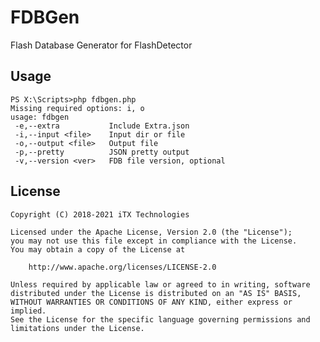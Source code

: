 # FDBGen

Flash Database Generator for FlashDetector

## Usage

```
PS X:\Scripts>php fdbgen.php
Missing required options: i, o
usage: fdbgen
 -e,--extra           Include Extra.json
 -i,--input <file>    Input dir or file
 -o,--output <file>   Output file
 -p,--pretty          JSON pretty output
 -v,--version <ver>   FDB file version, optional
```

## License

    Copyright (C) 2018-2021 iTX Technologies

    Licensed under the Apache License, Version 2.0 (the "License");
    you may not use this file except in compliance with the License.
    You may obtain a copy of the License at

        http://www.apache.org/licenses/LICENSE-2.0

    Unless required by applicable law or agreed to in writing, software
    distributed under the License is distributed on an "AS IS" BASIS,
    WITHOUT WARRANTIES OR CONDITIONS OF ANY KIND, either express or implied.
    See the License for the specific language governing permissions and
    limitations under the License.
